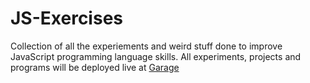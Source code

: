 JS-Exercises
===
Collection of all the experiements and weird stuff done to improve JavaScript programming language skills. All experiments, projects and programs will be deployed live at [Garage](https://gagansikri.in/garage/)